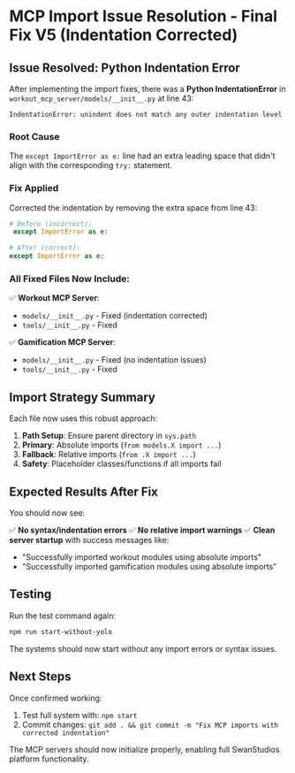 # MCP Import Issue Resolution - Final Fix V5 (Indentation Corrected)

## Issue Resolved: Python Indentation Error

After implementing the import fixes, there was a **Python IndentationError** in `workout_mcp_server/models/__init__.py` at line 43:

```
IndentationError: unindent does not match any outer indentation level
```

### Root Cause
The `except ImportError as e:` line had an extra leading space that didn't align with the corresponding `try:` statement.

### Fix Applied
Corrected the indentation by removing the extra space from line 43:

```python
# Before (incorrect):
 except ImportError as e:

# After (correct):
except ImportError as e:
```

### All Fixed Files Now Include:

✅ **Workout MCP Server**:
- `models/__init__.py` - Fixed (indentation corrected)
- `tools/__init__.py` - Fixed

✅ **Gamification MCP Server**:
- `models/__init__.py` - Fixed (no indentation issues)
- `tools/__init__.py` - Fixed

## Import Strategy Summary

Each file now uses this robust approach:

1. **Path Setup**: Ensure parent directory in `sys.path`
2. **Primary**: Absolute imports (`from models.X import ...`)
3. **Fallback**: Relative imports (`from .X import ...`)
4. **Safety**: Placeholder classes/functions if all imports fail

## Expected Results After Fix

You should now see:

✅ **No syntax/indentation errors**
✅ **No relative import warnings**
✅ **Clean server startup** with success messages like:
- "Successfully imported workout modules using absolute imports"
- "Successfully imported gamification modules using absolute imports"

## Testing

Run the test command again:

```bash
npm run start-without-yolo
```

The systems should now start without any import errors or syntax issues.

## Next Steps

Once confirmed working:
1. Test full system with: `npm start`
2. Commit changes: `git add . && git commit -m "Fix MCP imports with corrected indentation"`

The MCP servers should now initialize properly, enabling full SwanStudios platform functionality.
